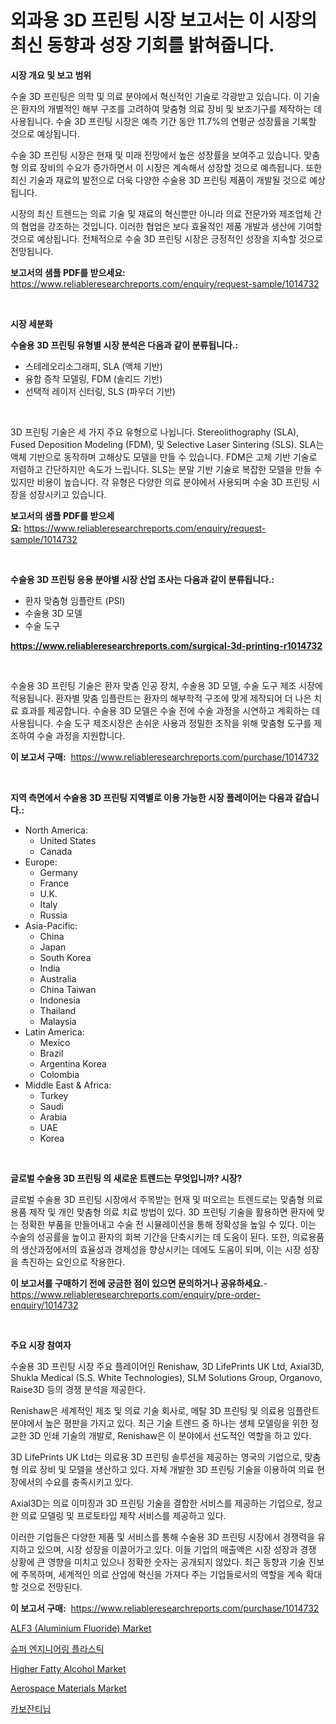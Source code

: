 <p><h1>외과용 3D 프린팅 시장 보고서는 이 시장의 최신 동향과 성장 기회를 밝혀줍니다.</h1></p><p><strong>시장 개요 및 보고 범위</strong></p>
<p><p>수술 3D 프린팅은 의학 및 의료 분야에서 혁신적인 기술로 각광받고 있습니다. 이 기술은 환자의 개별적인 해부 구조를 고려하여 맞춤형 의료 장비 및 보조기구를 제작하는 데 사용됩니다. 수술 3D 프린팅 시장은 예측 기간 동안 11.7%의 연평균 성장률을 기록할 것으로 예상됩니다.</p><p>수술 3D 프린팅 시장은 현재 및 미래 전망에서 높은 성장률을 보여주고 있습니다. 맞춤형 의료 장비의 수요가 증가하면서 이 시장은 계속해서 성장할 것으로 예측됩니다. 또한 최신 기술과 재료의 발전으로 더욱 다양한 수술용 3D 프린팅 제품이 개발될 것으로 예상됩니다.</p><p>시장의 최신 트렌드는 의료 기술 및 재료의 혁신뿐만 아니라 의료 전문가와 제조업체 간의 협업을 강조하는 것입니다. 이러한 협업은 보다 효율적인 제품 개발과 생산에 기여할 것으로 예상됩니다. 전체적으로 수술 3D 프린팅 시장은 긍정적인 성장을 지속할 것으로 전망됩니다.</p></p>
<p><strong>보고서의 샘플 PDF를 받으세요:</strong> <a href="https://www.reliableresearchreports.com/enquiry/request-sample/1014732">https://www.reliableresearchreports.com/enquiry/request-sample/1014732</a></p>
<p>&nbsp;</p>
<p><strong>시장 세분화</strong></p>
<p><strong>수술용 3D 프린팅 유형별 시장 분석은 다음과 같이 분류됩니다.:</strong></p>
<p><ul><li>스테레오리소그래피, SLA (액체 기반)</li><li>융합 증착 모델링, FDM (솔리드 기반)</li><li>선택적 레이저 신터링, SLS (파우더 기반)</li></ul></p>
<p>&nbsp;</p>
<p><p>3D 프린팅 기술은 세 가지 주요 유형으로 나뉩니다. Stereolithography (SLA), Fused Deposition Modeling (FDM), 및 Selective Laser Sintering (SLS). SLA는 액체 기반으로 동작하며 고해상도 모델을 만들 수 있습니다. FDM은 고체 기반 기술로 저렴하고 간단하지만 속도가 느립니다. SLS는 분말 기반 기술로 복잡한 모델을 만들 수 있지만 비용이 높습니다. 각 유형은 다양한 의료 분야에서 사용되며 수술 3D 프린팅 시장을 성장시키고 있습니다.</p></p>
<p><strong>보고서의 샘플 PDF를 받으세요:</strong>&nbsp;<a href="https://www.reliableresearchreports.com/enquiry/request-sample/1014732">https://www.reliableresearchreports.com/enquiry/request-sample/1014732</a></p>
<p>&nbsp;</p>
<p><strong> 수술용 3D 프린팅 응용 분야별 시장 산업 조사는 다음과 같이 분류됩니다.:</strong></p>
<p><ul><li>환자 맞춤형 임플란트 (PSI)</li><li>수술용 3D 모델</li><li>수술 도구</li></ul></p>
<p><strong><a href="https://www.reliableresearchreports.com/surgical-3d-printing-r1014732">https://www.reliableresearchreports.com/surgical-3d-printing-r1014732</a></strong></p>
<p>&nbsp;</p>
<p><p>수술용 3D 프린팅 기술은 환자 맞춤 인공 장치, 수술용 3D 모델, 수술 도구 제조 시장에 적용됩니다. 환자별 맞춤 임플란트는 환자의 해부학적 구조에 맞게 제작되어 더 나은 치료 효과를 제공합니다. 수술용 3D 모델은 수술 전에 수술 과정을 시연하고 계획하는 데 사용됩니다. 수술 도구 제조시장은 손쉬운 사용과 정밀한 조작을 위해 맞춤형 도구를 제조하여 수술 과정을 지원합니다.</p></p>
<p><strong>이 보고서 구매:</strong>&nbsp; <a href="https://www.reliableresearchreports.com/purchase/1014732">https://www.reliableresearchreports.com/purchase/1014732</a></p>
<p>&nbsp;</p>
<p><strong>지역 측면에서 수술용 3D 프린팅 지역별로 이용 가능한 시장 플레이어는 다음과 같습니다.:</strong></p>
<p><ul>
    <li>
        North America:
        <ul>
            <li>United States</li>
            <li>Canada</li>
        </ul>
    </li>
    <li>
        Europe:
        <ul>
            <li>Germany</li>
            <li>France</li>
            <li>U.K.</li>
            <li>Italy</li>
            <li>Russia</li>
        </ul>
    </li>
    <li>
        Asia-Pacific:
        <ul>
            <li>China</li>
            <li>Japan</li>
            <li>South Korea</li>
            <li>India</li>
            <li>Australia</li>
            <li>China Taiwan</li>
            <li>Indonesia</li>
            <li>Thailand</li>
            <li>Malaysia</li>
        </ul>
    </li>
    <li>
        Latin America:
        <ul>
            <li>Mexico</li>
            <li>Brazil</li>
            <li>Argentina Korea</li>
            <li>Colombia</li>
        </ul>
    </li>
    <li>
        Middle East & Africa:
        <ul>
            <li>Turkey</li>
            <li>Saudi</li>
            <li>Arabia</li>
            <li>UAE</li>
            <li>Korea</li>
        </ul>
    </li>
    </ul></p>
<p>&nbsp;</p>
<p><strong>글로벌 수술용 3D 프린팅 의 새로운 트렌드는 무엇입니까? 시장?</strong></p>
<p><p>글로벌 수술용 3D 프린팅 시장에서 주목받는 현재 및 떠오르는 트렌드로는 맞춤형 의료용품 제작 및 개인 맞춤형 의료 치료 방법이 있다. 3D 프린팅 기술을 활용하면 환자에 맞는 정확한 부품을 만들어내고 수술 전 시뮬레이션을 통해 정확성을 높일 수 있다. 이는 수술의 성공률을 높이고 환자의 회복 기간을 단축시키는 데 도움이 된다. 또한, 의료용품의 생산과정에서의 효율성과 경제성을 향상시키는 데에도 도움이 되며, 이는 시장 성장을 촉진하는 요인으로 작용한다.</p></p>
<p><strong>이 보고서를 구매하기 전에 궁금한 점이 있으면 문의하거나 공유하세요.</strong>- <a href="https://www.reliableresearchreports.com/enquiry/pre-order-enquiry/1014732">https://www.reliableresearchreports.com/enquiry/pre-order-enquiry/1014732</a></p>
<p>&nbsp;</p>
<p><strong>주요 시장 참여자</strong></p>
<p><p>수술용 3D 프린팅 시장 주요 플레이어인 Renishaw, 3D LifePrints UK Ltd, Axial3D, Shukla Medical (S.S. White Technologies), SLM Solutions Group, Organovo, Raise3D 등의 경쟁 분석을 제공한다. </p><p>Renishaw은 세계적인 제조 및 의료 기술 회사로, 메탈 3D 프린팅 및 의료용 임플란트 분야에서 높은 평판을 가지고 있다. 최근 기술 트렌드 중 하나는 생체 모델링을 위한 정교한 3D 인쇄 기술의 개발로, Renishaw은 이 분야에서 선도적인 역할을 하고 있다. </p><p>3D LifePrints UK Ltd는 의료용 3D 프린팅 솔루션을 제공하는 영국의 기업으로, 맞춤형 의료 장비 및 모델을 생산하고 있다. 자체 개발한 3D 프린팅 기술을 이용하여 의료 현장에서의 수요를 충족시키고 있다. </p><p>Axial3D는 의료 이미징과 3D 프린팅 기술을 결합한 서비스를 제공하는 기업으로, 정교한 의료 모델링 및 프로토타입 제작 서비스를 제공하고 있다. </p><p>이러한 기업들은 다양한 제품 및 서비스를 통해 수술용 3D 프린팅 시장에서 경쟁력을 유지하고 있으며, 시장 성장을 이끌어가고 있다. 이들 기업의 매출액은 시장 성장과 경쟁 상황에 큰 영향을 미치고 있으나 정확한 숫자는 공개되지 않았다. 최근 동향과 기술 진보에 주목하며, 세계적인 의료 산업에 혁신을 가져다 주는 기업들로서의 역할을 계속 확대할 것으로 전망된다.</p></p>
<p><strong>이 보고서 구매:</strong>&nbsp;&nbsp;<a href="https://www.reliableresearchreports.com/purchase/1014732">https://www.reliableresearchreports.com/purchase/1014732</a></p>
<p><p><a href="https://www.linkedin.com/pulse/alf3-aluminium-fluoride-market-research-report-provides-kmote?trackingId=PS5v5Fqra19IG9iE9VtSzw%3D%3D">ALF3 (Aluminium Fluoride) Market</a></p><p><a href="https://medium.com/@cierrahayes645/2024%EB%85%84%EB%B6%80%ED%84%B0-2031%EB%85%84%EA%B9%8C%EC%A7%80-%EA%B8%B0%EA%B0%84%EC%97%90-%EB%8C%80%ED%95%9C-%EC%8A%88%ED%8D%BC-%EC%97%94%EC%A7%80%EB%8B%88%EC%96%B4%EB%A7%81-%ED%94%8C%EB%9D%BC%EC%8A%A4%ED%8B%B1-%EC%8B%9C%EC%9E%A5-%EB%B6%84%EC%84%9D-%EB%B0%8F-%EA%B7%9C%EB%AA%A8-%EC%98%88%EC%B8%A1-5c5f632d7329">슈퍼 엔지니어링 플라스틱</a></p><p><a href="https://www.linkedin.com/pulse/higher-fatty-alcohol-market-size-growth-outlook-from-kns7e?trackingId=rGruvtTN63Ff5Bc7HzQi7A%3D%3D">Higher Fatty Alcohol Market</a></p><p><a href="https://github.com/julyju69/Market-Research-Report-List-2/blob/main/aerospace-materials-market.md">Aerospace Materials Market</a></p><p><a href="https://github.com/JackieFauhey9089475/Market-Research-Report-List-1/blob/main/888713223545.md">카보잔티닙</a></p></p>